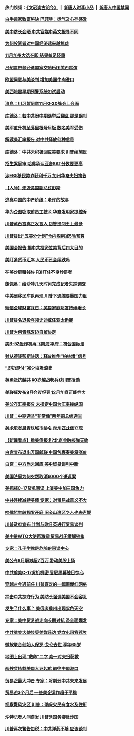 #### 热门视频：[《文昭谈古论今》](https://github.com/gfw-breaker/wenzhao/blob/master/README.md?t=10200034) &nbsp;|&nbsp; [新唐人时事小品](https://github.com/gfw-breaker/ntdtv-comedy/blob/master/README.md?t=10200034) &nbsp;|&nbsp; [新唐人中国禁闻](https://github.com/gfw-breaker/ntdtv-news/blob/master/README.md?t=10200034)

#### [白手起家致富秘诀 巴菲特：运气及心存感激](../pages/nsc412/n10796306.md?t=10200034) 

#### [美中防长会晤 中共官媒中英文报导不同](../pages/nsc412/n10795617.md?t=10200034) 

#### [为何投资者对中国经济越来越焦虑](../pages/nsc412/n10796047.md?t=10200034) 

#### [11月加州大选在即 结果举足轻重](../pages/nsc412/n10796111.md?t=10200034) 

#### [吕绍嘉带领台湾国家交响乐团美西巡演](../pages/nsc412/n10796002.md?t=10200034) 

#### [欧盟同意与美谈判 增加美国牛肉进口](../pages/nsc412/n10795852.md?t=10200034) 

#### [美西地震早期预警系统初试启动](../pages/nsc412/n10795664.md?t=10200034) 

#### [消息：川习暂同意11月G-20峰会上会面](../pages/nsc412/n10795644.md?t=10200034) 

#### [库德洛：若中共盼中期选举后翻盘 那是误判](../pages/nsc412/n10795527.md?t=10200034) 

#### [美军直升机坠落里根号甲板 数名美军受伤](../pages/nsc412/n10794716.md?t=10200034) 

#### [解读美汇率报告 对中共释放何种信号](../pages/nsc412/n10793405.md?t=10200034) 

#### [库德洛：中共未积极回应美要求 川普续施压](../pages/nsc412/n10793971.md?t=10200034) 

#### [招生案庭审 哈佛承认亚裔SAT分数要更高](../pages/nsc412/n10793858.md?t=10200034) 

#### [涉EB5移民欺诈获利千万 加州华裔夫妇挨告](../pages/nsc412/n10794199.md?t=10200034) 

#### [【人物】走近美国副总统彭斯](../pages/nsc412/n10793797.md?t=10200034) 

#### [逃离中国的中产阶级：老许的故事](../pages/nsc412/n10793931.md?t=10200034) 

#### [华为企图窃取前员工技术 华裔发明家提控诉](../pages/nsc412/n10793659.md?t=10200034) 

#### [川普成白宫真正发言人 回答提问史上最多](../pages/nsc412/n10793656.md?t=10200034) 

#### [川普提出“五美分计划”令内阁削减5％预算](../pages/nsc412/n10793581.md?t=10200034) 

#### [美国会报告 揭中共投资拉美背后四大目的](../pages/nsc412/n10793442.md?t=10200034) 

#### [美盯紧货币汇率 人民币还会续跌吗](../pages/nsc412/n10793236.md?t=10200034) 

#### [在美炒房赚钱快  FBI盯住不良炒房者](../pages/nsc412/n10793245.md?t=10200034) 

#### [蓬佩奥：给沙特几天时间完成记者失踪调查](../pages/nsc412/n10793092.md?t=10200034) 

#### [中美洲移民车队再现 川普下通牒要墨国力阻](../pages/nsc412/n10792861.md?t=10200034) 

#### [瑞信全球财富报告：美国家庭财富持续增长](../pages/nsc412/n10792815.md?t=10200034) 

#### [川普提名退役将领史迪威任亚太助卿](../pages/nsc412/n10791863.md?t=10200034) 

#### [川普为何青睐双边自贸协定](../pages/nsc412/n10791353.md?t=10200034) 

#### [美B-52轰炸机再飞南海 华府：符合国际法](../pages/nsc412/n10791745.md?t=10200034) 

#### [封从德谈彭斯讲话：释放推倒“柏林墙”信号](../pages/nsc412/n10791685.md?t=10200034) 

#### [“即扔即付”减少垃圾浪费](../pages/nsc412/n10791536.md?t=10200034) 

#### [英勇抵抗越共 80岁越战老兵获川普授勋](../pages/nsc412/n10791118.md?t=10200034) 

#### [美联储发布9月会议纪要 12月加息可能性大](../pages/nsc412/n10790653.md?t=10200034) 

#### [美公布汇率报告 未指定中国为汇率操纵国](../pages/nsc412/n10790877.md?t=10200034) 

#### [川普：中期选举“非常像”两年前总统选举](../pages/nsc412/n10790358.md?t=10200034) 

#### [美求职者最青睐城市排名 宾州匹兹堡夺冠](../pages/nsc412/n10790630.md?t=10200034) 

#### [【新闻看点】抛美债报复?北京金融核弹无效](../pages/nsc412/n10790123.md?t=10200034) 

#### [白宫宣布退出万国邮联 中国包裹寄美将涨价](../pages/nsc412/n10790183.md?t=10200034) 

#### [白宫：中方尚未回应 美中贸易谈判中断](../pages/nsc412/n10790308.md?t=10200034) 

#### [美国法庭为何突然取消9000个遣返案](../pages/nsc412/n10790151.md?t=10200034) 

#### [美抓捕C-17货机间谍 上演美中加三国角力](../pages/nsc412/n10787846.md?t=10200034) 

#### [中共连续减持美债 专家：对贸易战意义不大](../pages/nsc412/n10788856.md?t=10200034) 

#### [哈佛招生歧视案开庭 旧金山湾区华人也去声援](../pages/nsc412/n10788791.md?t=10200034) 

#### [川普政府宣布 计划与欧日英进行贸易谈判](../pages/nsc412/n10788496.md?t=10200034) 

#### [美中驻WTO大使再激辩 贸易战无缓解迹象](../pages/nsc412/n10787893.md?t=10200034) 

#### [专家：孔子学院是危险的间谍中心](../pages/nsc412/n10746252.md?t=10200034) 

#### [美公布8月职缺超7百万 带动美股上扬](../pages/nsc412/n10787888.md?t=10200034) 

#### [中共偷美C-17货机机密 层层黑幕触目惊心](../pages/nsc412/n10787673.md?t=10200034) 

#### [穿越古今遇前任 川普喜欢的一幅画爆红网络](../pages/nsc412/n10787677.md?t=10200034) 

#### [抨击中共掠夺行为 美防长强调美国不会容忍](../pages/nsc412/n10787167.md?t=10200034) 

#### [发生了什么事？ 美俄亥俄州出现紫色天空](../pages/nsc412/n10786659.md?t=10200034) 

#### [专家：美中贸易战走向长期对抗 恐全面爆发](../pages/nsc412/n10786185.md?t=10200034) 

#### [中共驻美大使接受美媒采访 党文化回答惹笑](../pages/nsc412/n10785820.md?t=10200034) 

#### [微软联合创始人保罗·艾伦去世 享年65岁](../pages/nsc412/n10785913.md?t=10200034) 

#### [地图上出现“救命”二字  美一对夫妇获救](../pages/nsc412/n10785876.md?t=10200034) 

#### [两艘货轮载美国大豆起航 前往中国港口](../pages/nsc412/n10785803.md?t=10200034) 

#### [贸易战最大冲击 专家：将削弱中共未来发展](../pages/nsc412/n10785751.md?t=10200034) 

#### [贸易战3个月后 一些美企运作趋于平稳](../pages/nsc412/n10785609.md?t=10200034) 

#### [视察飓风灾区 川普：确保灾民有食水及住所](../pages/nsc412/n10785492.md?t=10200034) 

#### [沙特记者人间蒸发 川普派国务卿赴沙国](../pages/nsc412/n10785192.md?t=10200034) 

#### [川普再次警告加税：中共弹药不够 应该谈判](../pages/nsc412/n10783576.md?t=10200034) 

